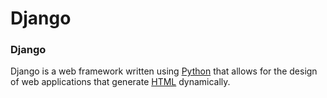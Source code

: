 # Django 















### Django































Django is a web framework written using [Python](/wiki/Python) that allows for the design of web applications that generate [HTML](/wiki/HTML) dynamically.































